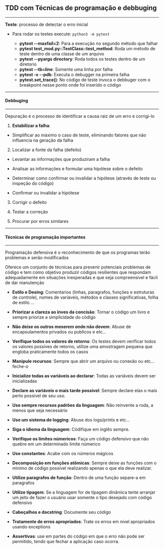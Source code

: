 ## TDD com Técnicas de programação e debbuging
***

**Teste**: processo de detectar o erro inicial

* Para rodar os testes execute: ```python3 -m pytest```

    - **pytest --maxfail=2**: Para a execução no segundo método que falhar
    - **pytest test_mod.py::TestClass::test_method**: Roda um método de teste dentro de uma classe de um arquivo
    - **pytest --pyargs directory**: Roda todos os testes dentro de um diretorio
    - **pytest --tb=line**: Somente uma linha por falha
    - **pytest -x --pdb**: Executa o debugger na primeira falha
    - **pytest.set_trace()**: No código de teste invoca o debbuger com o breakpoint nesse ponto onde foi inserido o código

***
#### Debbuging
***

Depuração é o processo de identificar a causa raiz de um erro e corrigi-lo

1. **Estabilizar a falha**: 

  - Simplificar ao máximo o caso de teste, eliminando fatores que não influencia na geração da falha

2. Localizar a fonte da falha (defeito)

  - Levantar as informações que produziram a falha

  - Analisar as informações e formular uma hipótese sobre o defeito

  - Determinar como confirmar ou invalidar a hipótese (através de teste ou inspeção do código)

  - Confirmar ou invalidar a hipótese

3. Corrigir o defeito

4. Testar a correção

5. Procurar por erros similares

***
#### Técnicas de programação importantes
***

Programação defensiva é o reconhecimento de que os programas terão problemas e serão modificados

Oferece um conjunto de técnicas para prevenir potenciais problemas de código e tem como objetivo produzir códigos resilientes que respondam adequadamente em situações inesperadas e que seja compreensivel e fácil de dar manutenção

* **Estilo e Desing**: Comentarios (linhas, paragrafos, funções e estruturas de controle), nomes de variáveis, métodos e classes significativas, folha de estilo ...

* **Priorizar a clareza ao inves da concisão**: Tornar o código um livro e sempre priorize a simplicidade do código

* **Não deixe os outros mexerem onde não devem**: Abuse de encapsulamentos privados ou publicos e etc...

* **Verifique todos os valores de retorno**: Os testes devem verificar todos os valores possíves de retorno, utilize uma amostragem pequena que engloba praticamente todos os casos

* **Manipule recursos**: Sempre que abrir um arquivo ou conexão ou etc... feche-o

* **Inicialize todas as variáveis ao declarar**: Todas as variáveis devem ser inicializadas

* **Declare as variáveis o mais tarde possível**: Sempre declare elas o mais perto possível de seu uso.

* **Use sempre recursos padrões da linguagem**: Não reinvente a roda, a menos que seja necessário

* **Use um sistema de logging**: Abuse dos logs/prints e etc...

* **Siga o idioma da linguagem**: Códifique em inglês sempre.

* **Verifique os limites númericos**: Faça um código defensivo que não quebre em um determinado limite númerico

* **Use constantes**: Acabe com os números mágicos

* **Decomposição em funções atômicas**: Sempre deixe as funções com o minimo de código possivel realizando apenas o que ela deve realizar.

* **Utilize paragrafos de função**: Dentro de uma função separe-a em paragrafos

* **Utilize tipagem**: Se a linguagem for de tipagem dinâmica tente arranjar um jeito de fazer o usuário usar somente o tipo desejado com código defensivo

* **Cabeçalhos e docstring**: Documente seu código

* **Tratamente de erros apropriados**: Trate os erros em nível apropriados usando exceptions

* **Assertivas**: use em partes do código em que o erro não pode ser permitido, tendo que fechar a aplicação caso ocorra.
